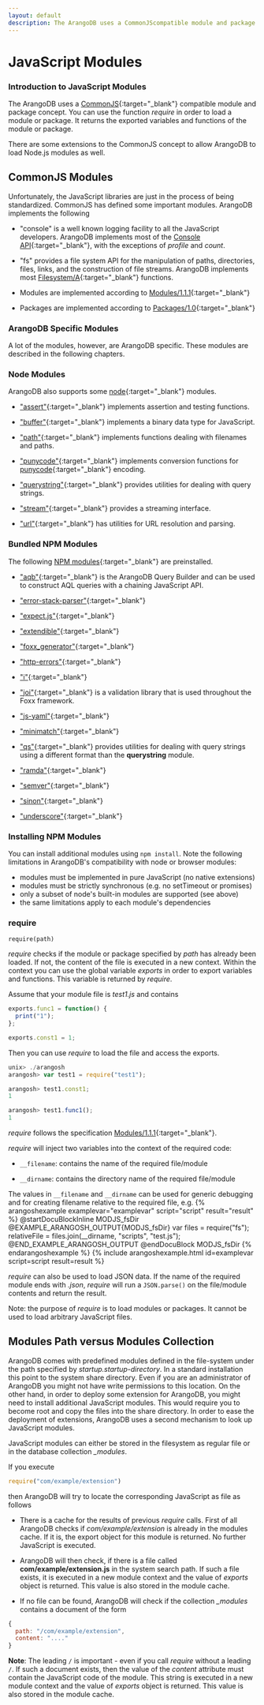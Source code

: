 ```yaml
---
layout: default
description: The ArangoDB uses a CommonJScompatible module and package concept
---
```

JavaScript Modules
==================

### Introduction to JavaScript Modules

The ArangoDB uses a [CommonJS](http://wiki.commonjs.org/wiki){:target="_blank"}
compatible module and package concept. You can use the function *require* in
order to load a module or package. It returns the exported variables and
functions of the module or package.

There are some extensions to the CommonJS concept to allow ArangoDB to load
Node.js modules as well.

CommonJS Modules
----------------

Unfortunately, the JavaScript libraries are just in the process of being
standardized. CommonJS has defined some important modules. ArangoDB implements
the following

* "console" is a well known logging facility to all the JavaScript developers.
  ArangoDB implements most of the [Console API](http://wiki.commonjs.org/wiki/Console){:target="_blank"},
  with the exceptions of *profile* and *count*.

* "fs" provides a file system API for the manipulation of paths, directories,
  files, links, and the construction of file streams. ArangoDB implements
  most [Filesystem/A](http://wiki.commonjs.org/wiki/Filesystem/A){:target="_blank"} functions.

* Modules are implemented according to
  [Modules/1.1.1](http://wiki.commonjs.org/wiki/Modules){:target="_blank"}

* Packages are implemented according to
  [Packages/1.0](http://wiki.commonjs.org/wiki/Packages){:target="_blank"}

### ArangoDB Specific Modules

A lot of the modules, however, are ArangoDB specific. These modules
are described in the following chapters.

### Node Modules

ArangoDB also supports some [node](http://www.nodejs.org){:target="_blank"} modules.

* ["assert"](http://nodejs.org/api/assert.html){:target="_blank"} implements
  assertion and testing functions.

* ["buffer"](http://nodejs.org/api/buffer.html){:target="_blank"} implements
  a binary data type for JavaScript.

* ["path"](http://nodejs.org/api/path.html){:target="_blank"} implements
  functions dealing with filenames and paths.

* ["punycode"](http://nodejs.org/api/punycode.html){:target="_blank"} implements
  conversion functions for
  [punycode](http://en.wikipedia.org/wiki/Punycode){:target="_blank"} encoding.

* ["querystring"](http://nodejs.org/api/querystring.html){:target="_blank"}
  provides utilities for dealing with query strings.

* ["stream"](http://nodejs.org/api/stream.html){:target="_blank"}
  provides a streaming interface.

* ["url"](http://nodejs.org/api/url.html){:target="_blank"}
  has utilities for URL resolution and parsing.

### Bundled NPM Modules

The following [NPM modules](https://npmjs.org){:target="_blank"} are preinstalled.

* ["aqb"](https://github.com/arangodb/aqbjs){:target="_blank"}
  is the ArangoDB Query Builder and can be used to construct
  AQL queries with a chaining JavaScript API.

* ["error-stack-parser"](http://www.stacktracejs.com){:target="_blank"}

* ["expect.js"](https://github.com/Automattic/expect.js){:target="_blank"}

* ["extendible"](https://github.com/3rd-Eden/extendible){:target="_blank"}

* ["foxx_generator"](https://github.com/moonglum/foxx_generator){:target="_blank"}

* ["http-errors"](https://github.com/jshttp/http-errors){:target="_blank"}

* ["i"](https://github.com/pksunkara/inflect){:target="_blank"}

* ["joi"](https://github.com/hapijs/joi){:target="_blank"}
  is a validation library that is used throughout the Foxx framework.

* ["js-yaml"](https://github.com/nodeca/js-yaml){:target="_blank"}

* ["minimatch"](https://github.com/isaacs/minimatch){:target="_blank"}

* ["qs"](https://github.com/hapijs/qs){:target="_blank"}
  provides utilities for dealing with query strings using a different format
  than the **querystring** module.

* ["ramda"](http://ramdajs.com){:target="_blank"}

* ["semver"](https://github.com/npm/node-semver){:target="_blank"}

* ["sinon"](http://sinonjs.org){:target="_blank"}

* ["underscore"](http://underscorejs.org){:target="_blank"}

### Installing NPM Modules

You can install additional modules using `npm install`. Note the following limitations in ArangoDB's compatibility with node or browser modules:

* modules must be implemented in pure JavaScript (no native extensions)
* modules must be strictly synchronous (e.g. no setTimeout or promises)
* only a subset of node's built-in modules are supported (see above)
* the same limitations apply to each module's dependencies

### require

`require(path)`

*require* checks if the module or package specified by *path* has already
been loaded.  If not, the content of the file is executed in a new
context. Within the context you can use the global variable *exports* in
order to export variables and functions. This variable is returned by
*require*.

Assume that your module file is *test1.js* and contains

```js
exports.func1 = function() {
  print("1");
};

exports.const1 = 1;
```

Then you can use *require* to load the file and access the exports.

```js
unix> ./arangosh
arangosh> var test1 = require("test1");

arangosh> test1.const1;
1

arangosh> test1.func1();
1
```

*require* follows the specification
[Modules/1.1.1](http://wiki.commonjs.org/wiki/Modules/1.1.1){:target="_blank"}.


*require* will inject two variables into the context of the required code:

- `__filename`: contains the name of the required file/module

- `__dirname`: contains the directory name of the required file/module

The values in `__filename` and `__dirname` can be used for generic debugging and for
creating filename relative to the required file, e.g.
{% arangoshexample examplevar="examplevar" script="script" result="result" %}
    @startDocuBlockInline MODJS_fsDir
    @EXAMPLE_ARANGOSH_OUTPUT{MODJS_fsDir}
    var files = require("fs");
    relativeFile = files.join(__dirname, "scripts", "test.js");
    @END_EXAMPLE_ARANGOSH_OUTPUT
    @endDocuBlock MODJS_fsDir
{% endarangoshexample %}
{% include arangoshexample.html id=examplevar script=script result=result %}

*require* can also be used to load JSON data. If the name of the required module ends
with *.json*, *require* will run a `JSON.parse()` on the file/module contents and return
the result.

Note: the purpose of *require* is to load modules or packages. It cannot be used to load 
arbitrary JavaScript files.


Modules Path versus Modules Collection
--------------------------------------

ArangoDB comes with predefined modules defined in the file-system under the path
specified by *startup.startup-directory*. In a standard installation this
point to the system share directory. Even if you are an administrator of
ArangoDB you might not have write permissions to this location. On the other
hand, in order to deploy some extension for ArangoDB, you might need to install
additional JavaScript modules. This would require you to become root and copy
the files into the share directory. In order to ease the deployment of
extensions, ArangoDB uses a second mechanism to look up JavaScript modules.

JavaScript modules can either be stored in the filesystem as regular file or in
the database collection *_modules*.

If you execute

```js
require("com/example/extension")
```
then ArangoDB will try to locate the corresponding JavaScript as file as
follows

* There is a cache for the results of previous *require* calls. First of
  all ArangoDB checks if *com/example/extension* is already in the modules
  cache. If it is, the export object for this module is returned. No further
  JavaScript is executed.

* ArangoDB will then check, if there is a file called **com/example/extension.js** in the system search path. If such a file exists, it is executed in a new module context and the value of *exports* object is returned. This value is also stored in the module cache.

* If no file can be found, ArangoDB will check if the collection *_modules*
  contains a document of the form

```js
{
  path: "/com/example/extension",
  content: "...."
}
```

**Note**: The leading `/` is important - even if you call *require* without a
leading `/`.  If such a document exists, then the value of the *content*
attribute must contain the JavaScript code of the module. This string is
executed in a new module context and the value of *exports* object is
returned. This value is also stored in the module cache.

